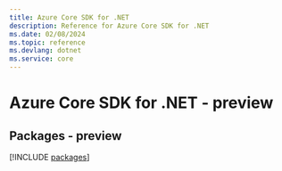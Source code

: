 ```yaml
---
title: Azure Core SDK for .NET
description: Reference for Azure Core SDK for .NET
ms.date: 02/08/2024
ms.topic: reference
ms.devlang: dotnet
ms.service: core
---
```

# Azure Core SDK for .NET - preview
## Packages - preview
[!INCLUDE [packages](core-index.md)]